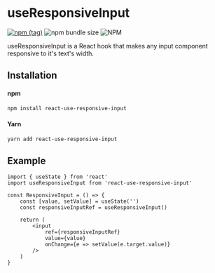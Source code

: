 # useResponsiveInput

[![npm (tag)](https://img.shields.io/npm/v/react-use-responsive-input?style=flat&colorA=000000&colorB=000000)](https://www.npmjs.com/package/react-use-responsive-input) ![npm bundle size](https://img.shields.io/bundlephobia/minzip/react-use-responsive-input?style=flat&colorA=000000&colorB=000000) ![NPM](https://img.shields.io/npm/l/react-use-responsive-input?style=flat&colorA=000000&colorB=000000)

useResponsiveInput is a React hook that makes any input component responsive to it's text's width.

## Installation

#### npm

```bash
npm install react-use-responsive-input
```

#### Yarn

```bash
yarn add react-use-responsive-input
```

<!-- 


```bash
yarn add react-use-responsive-input

#NPM
npm install react-use-responsive-input
``` -->

## Example

```tsx
import { useState } from 'react'
import useResponsiveInput from 'react-use-responsive-input'

const ResponsiveInput = () => {
    const [value, setValue] = useState('')
    const responsiveInputRef = useResponsiveInput()

    return (
        <input
            ref={responsiveInputRef}
            value={value}
            onChange={e => setValue(e.target.value)}
        />
    )
}
```
